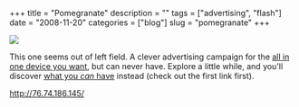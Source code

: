 +++
title = "Pomegranate"
description = ""
tags = ["advertising", "flash"]
date = "2008-11-20"
categories = ["blog"]
slug = "pomegranate"
+++



  <div class="notebook-screenshot"><a href="http://76.74.186.145/"><img src="http://media.konigi.com/notebook/pomegranate.jpg" class="notebook-image" /></a></div><p>This one seems out of left field. A clever advertising campaign for the <a href="http://76.74.186.145/">all in one device you want</a>, but can never have. Explore a little while, and you'll discover <a href="http://www.pomegranatephone.com/novascotia.html">what you <em>can</em> have</a> instead (check out the first link first).</p>
    
  <a href="http://76.74.186.145/">http://76.74.186.145/</a>
